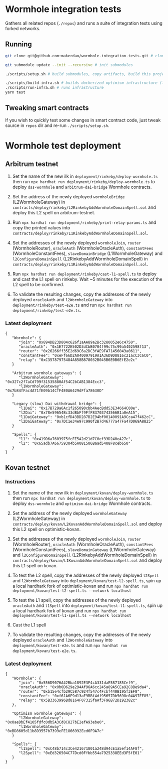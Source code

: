 # Wormhole integration tests

Gathers all related repos (`./repos`) and runs a suite of integration tests using forked networks.

## Running

```sh
git clone git@github.com:makerdao/wormhole-integration-tests.git # clone this repo

git submodule update --init --recursive # init submodules

./scripts/setup.sh # build submodules, copy artifacts, build this project

./scripts/build-infra.sh # builds dockerized optimism infrastructure (l1+l2)
./scripts/run-infra.sh # runs infrastructure
yarn test
```

## Tweaking smart contracts

If you wish to quickly test some changes in smart contract code, just tweak source in `repos` dir and re-run
`./scripts/setup.sh`.

# Wormhole test deployment

## Arbitrum testnet

1. Set the name of the new ilk in `deployment/rinkeby/deploy-wormhole.ts` then run
   `npx hardhat run deployment/rinkeby/deploy-wormhole.ts` to deploy `dss-wormhole` and `arbitrum-dai-bridge` Wormhole
   contracts.

2. Set the address of the newly deployed `wormholeBridge` (L2WormholeGateway) in
   `contracts/deploy/rinkeby/L2RinkebyAddWormholeDomainSpell.sol` and deploy this L2 spell on arbitrum-testnet.

3. Run `npx hardhat run deployment/rinkeby/print-relay-params.ts` and copy the printed values into
   `contracts/deploy/rinkeby/L1RinkebyAddWormholeDomainSpell.sol`.

4. Set the addresses of the newly deployed `wormholeJoin`, `router` (WormholeRouter), `oracleAuth` (WormholeOracleAuth),
   `constantFees` (WormholeConstantFees), `slaveDomainBridge` (L1WormholeGateway) and `l2ConfigureDomainSpell`
   (L2RinkebyAddWormholeDomainSpell) in `contracts/deploy/rinkeby/L1RinkebyAddWormholeDomainSpell.sol`.

5. Run `npx hardhat run deployment/rinkeby/cast-l1-spell.ts` to deploy and cast the L1 spell on rinkeby. Wait ~5 minutes
   for the execution of the L2 spell to be confirmed.

6. To validate the resulting changes, copy the addresses of the newly deployed `oracleAuth` and `l2WormholeGateway` into
   `deployment/rinkeby/test-e2e.ts` and run `npx hardhat run deployment/rinkeby/test-e2e.ts`.

### Latest deployment

```
{
   "Wormhole": {
      "join": "0x894DB23D804c626f1aAA89a2Bc3280052e6c4750",
      "oracleAuth": "0x1E7722E502D3dCbB0704f99c75c99a5402598f13",
      "router": "0x26266ff35E2d69C6a2DC3fAE9FA71456043a0611",
      "constantFee": "0xeFf66D2A040097919A1A36D9D8816c21acC3C6C0",
      "relay": "0xC35787975484A858B878032B045B6E0B6EfE2e2c"
   }

   "Arbitrum wormhole gateways": {
      "l2WormholeGateway": "0x327c2f7aCd799f31535880Af54C2bCAB1384Ecc3",
      "l1WormholeGateway": "0x7b84fFac4A71fE09b14CfF4E0A6429dFfa78630D"
   }

   "Legacy (slow) Dai withdrawal bridge": {
      "l1Dai": "0x17B729a6Ac1f265090cbb4AecBdd53E34664C00e",
      "l2Dai": "0x78e59654Bc33dBbFf9FfF83703743566B1a0eA15",
      "l1DaiGateway": "0xb1cfD43BD287B2E94bf00140091A9Cca47f462cC",
      "l2DaiGateway": "0x7DC1e34e97c990f2B7d46777a47Fa47D069A8825"
   }

   "Spells": {
      "l1": "0x419D6a7603975fcFE5A2d21d7C0ef33D240eA27c",
      "l2": "0x65adb7A66759304b5A081506Baad5408F8ceb650"
   }
}
```

## Kovan testnet

### Instructions

1. Set the name of the new ilk in `deployment/kovan/deploy-wormhole.ts` then run
   `npx hardhat run deployment/kovan/deploy-wormhole.ts` to deploy `dss-wormhole` and `optimism-dai-bridge` Wormhole
   contracts.

2. Set the address of the newly deployed `wormholeGateway` (L2WormholeGateway) in
   `contracts/deploy/kovan/L2KovanAddWormholeDomainSpell.sol` and deploy this L2 spell on optimistic-kovan.

3. Set the addresses of the newly deployed `wormholeJoin`, `router` (WormholeRouter), `oracleAuth` (WormholeOracleAuth),
   `constantFees` (WormholeConstantFees), `slaveDomainGateway` (L1WormholeGateway) and `l2ConfigureDomainSpell`
   (L2RinkebyAddWormholeDomainSpell) in `contracts/deploy/kovan/L1KovanAddWormholeDomainSpell.sol` and deploy this L1
   spell on kovan.

4. To test the L2 spell, copy the addresses of the newly deployed `l2Spell` and `l2WormholeGateway` into
   `deployment/kovan/test-l2-spell.ts`, spin up a local hardhark fork of optimistic-kovan and run
   `npx hardhat run deployment/kovan/test-l2-spell.ts --network localhost`

5. To test the L1 spell, copy the addresses of the newly deployed `oracleAuth` and `l1Spell` into
   `deployment/kovan/test-l1-spell.ts`, spin up a local hardhark fork of kovan and run
   `npx hardhat run deployment/kovan/test-l1-spell.ts --network localhost`

6. Cast the L1 spell

7. To validate the resulting changes, copy the addresses of the newly deployed `oracleAuth` and `l2WormholeGateway` into
   `deployment/kovan/test-e2e.ts` and run `npx hardhat run deployment/kovan/test-e2e.ts`.

### Latest deployment

```
{
   "Wormhole": {
      "join": "0x556D9076A42Bba1892E3F4cA331daE587185Cef9",
      "oracleAuth": "0x0b0D629e294Af96A6cc245a89A5CEa92C8Be9da4",
      "router": "0xb15e4cfb29C587c924f547c4Fcbf440B195f3EF8",
      "constantFee": "0xf61A6F9d13aF9BBf4df95657Db5698c04A97EF85",
      "relay": "0x5B3363996Bd8164F07315faAf3F96B72D192382c"
   },

   "Optimism wormhole gateways": {
      "l2WormholeGateway": "0x0aeDbEf4105fdfc0db5A3Cd8C827bE2efA93ebe0",
      "l1WormholeGateway": "0xBD8605d11b8D3557b7399eFE1866992Eed6F9A7c"
   }

   "Spells": {
      "l1Spell": "0xC48b714c3Ce421671801a248d94cE1a5ef14AF8f",
      "l2Spell": "0xEd326504C77Dcd0Ffbb554a7925338EEd3F5fE01"
   }
}
```
